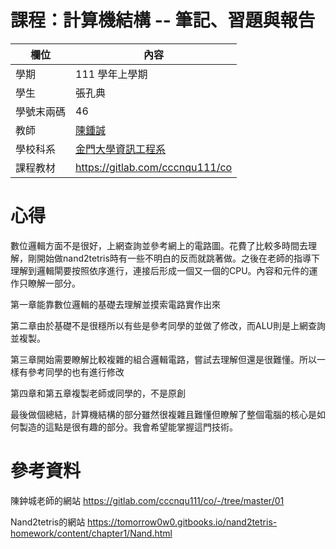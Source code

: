 # 課程：計算機結構 -- 筆記、習題與報告

欄位 | 內容
-----|--------
學期 | 111 學年上學期
學生 |  張孔典
學號末兩碼 | 46
教師 | [陳鍾誠](https://www.nqu.edu.tw/educsie/index.php?act=blog&code=list&ids=4)
學校科系 | [金門大學資訊工程系](https://www.nqu.edu.tw/educsie/index.php)
課程教材 | https://gitlab.com/cccnqu111/co

# 心得

數位邏輯方面不是很好，上網查詢並參考網上的電路圖。花費了比較多時間去理解，剛開始做nand2tetris時有一些不明白的反而就跳著做。之後在老師的指導下理解到邏輯閘要按照依序進行，連接后形成一個又一個的CPU。內容和元件的運作只瞭解一部分。

第一章能靠數位邏輯的基礎去理解並摸索電路實作出來

第二章由於基礎不是很穩所以有些是參考同學的並做了修改，而ALU則是上網查詢並複製。

第三章開始需要瞭解比較複雜的組合邏輯電路，嘗試去理解但還是很難懂。所以一樣有參考同學的也有進行修改

第四章和第五章複製老師或同學的，不是原創

最後做個總結，計算機結構的部分雖然很複雜且難懂但瞭解了整個電腦的核心是如何製造的這點是很有趣的部分。我會希望能掌握這門技術。

# 參考資料
陳鈡城老師的網站 https://gitlab.com/cccnqu111/co/-/tree/master/01

Nand2tetris的網站 https://tomorrow0w0.gitbooks.io/nand2tetris-homework/content/chapter1/Nand.html
